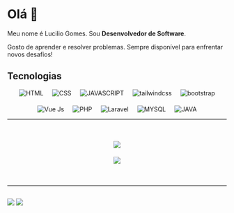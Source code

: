 # Olá 👋

<p > 
 Meu nome é Lucilio Gomes. Sou <strong>Desenvolvedor de Software</strong>.
</p>

<p >
 Gosto de aprender e resolver problemas. Sempre disponível para enfrentar novos desafios!</strong>
</p>

##

<h2>Tecnologias</h2>

<div
    style="
        width: 100%;
        display: flex;
        justify-content: center;
        flex-wrap: wrap;
        gap: 20px;
    "
>
    <img
        alt="HTML"
        src="https://img.shields.io/badge/HTML-E44C30?style=for-the-badge&logo=html5&logoColor=white"
    />
    <img
        alt="CSS"
        src="https://img.shields.io/badge/CSS-0081CB?style=for-the-badge&logo=css3&logoColor=white"
    />
   <img
        alt="JAVASCRIPT"
        src="https://img.shields.io/badge/JAVASCRIPT-FCE803?style=for-the-badge&logo=javascript&logoColor=white"
    /> 
   <img
        alt="tailwindcss"
        src="https://img.shields.io/badge/Tailwind_CSS-38B2AC?style=for-the-badge&logo=tailwind-css&logoColor=white"
    />
    <img
        alt="bootstrap"
        src="https://img.shields.io/badge/BOOTSTRAP-BA03FC?style=for-the-badge&logo=bootstrap&logoColor=white"
    />
    <img
        alt="Vue Js"
        src="https://img.shields.io/badge/VUEJS-2a803a?style=for-the-badge&logo=vuedotjs&logoColor=white"
    />
    <img
        alt="PHP"
        src="https://img.shields.io/badge/PHP-a975e0?style=for-the-badge&logo=php&logoColor=white"
    />
    <img
        alt="Laravel"
        src="https://img.shields.io/badge/LARAVEL-de0413?style=for-the-badge&logo=laravel&logoColor=white"
    />
    <img
        alt="MYSQL"
        src="https://img.shields.io/badge/MYSQL-045bde?style=for-the-badge&logo=mysql&logoColor=white"
    />
    <img
        alt="JAVA"
        src="https://img.shields.io/badge/JAVA-de5804?style=for-the-badge&logo=Java&logoColor=white"
    />
   
</div>
 
------

<div
    style="
        width: 100%;
        flex-direction: column;
        display: flex;
        align-items: center;
        gap: 20px;
        margin-top: 50px;
        margin-bottom: 50px;
    "
>


<img src='https://github-readme-stats.vercel.app/api/top-langs/?username=luciliogomez&layout=compact&langs_count=10&hide=cmake&theme=dark' />

<img src='https://github-readme-stats.vercel.app/api?username=luciliogomez&show_icons=true&theme=dark&title_color=20d7e8&text_color=34aeeb&locale=pt-br&count_private=true' />

</div>

------


  ##
 
<div> 
  <a href = "mailto:luciliodetales@gmail.com"><img src="https://img.shields.io/badge/-Gmail-%23333?style=for-the-badge&logo=gmail&logoColor=white" target="_blank"></a>
  <a href="https://www.linkedin.com/in/luc%C3%ADlio-gomes-b16b2b149/" target="_blank"><img src="https://img.shields.io/badge/-LinkedIn-%230077B5?style=for-the-badge&logo=linkedin&logoColor=white" target="_blank"></a> 

</div>

